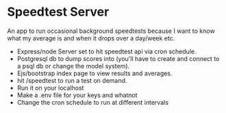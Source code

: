 # Speedtest Server

An app to run occasional background speedtests because I want to know what my average is and when it drops over a day/week etc.

* Express/node Server set to hit speedtest api via cron schedule.
* Postgresql db to dump scores into (you'll have to create and connect to a psql db or change the model system).
* Ejs/bootstrap index page to view results and averages.
* hit /speedtest to run a test on demand.
* Run it on your localhost
* Make a .env file for your keys and whatnot
* Change the cron schedule to run at different intervals


